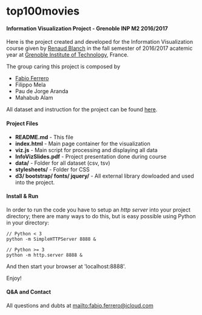 # top100movies
#### Information Visualization Project - Grenoble INP M2 2016/2017

Here is the project created and developed for the Information Visualization course given by [Renaud Blanch](http://iihm.imag.fr/blanch/) in the fall semester of 2016/2017 acatemic year at [Grenoble Institute of Technology](http://www.grenoble-inp.fr), France.

The group caring this project is composed by
* [Fabio Ferrero](https://github.com/fabioferrero)
* Filippo Mela
* Pau de Jorge Aranda
* Mahabub Alam

All dataset and instruction for the project can be found [here](https://bitbucket.org/rndblnch/2016-bbc-top100/src).

#### Project Files
* **README.md** - This file
* **index.html** - Main page container for the visualization
* **viz.js** - Main script for processing and displaying all data
* **InfoVizSlides.pdf** - Project presentation done during course
* **data/** - Folder for all dataset (csv, tsv)
* **stylesheets/** - Folder for CSS
* **d3/ bootstrap/ fonts/ jquery/** - All external library dowloaded and used into the project.

#### Install & Run
In order to run the code you have to setup an *http server* into your project directory; there are many ways to do this, but is easy possible using Python in your directory:

    // Python < 3
    python -m SimpleHTTPServer 8888 &

    // Python >= 3
    python -m http.server 8888 &

And then start your browser at 'localhost:8888'.

Enjoy!

#### Q&A and Contact

All questions and dubts at <mailto:fabio.ferrero@icloud.com>
